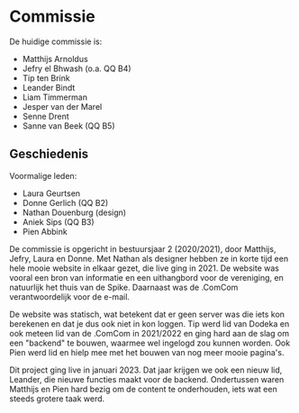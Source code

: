 # Commissie

De huidige commissie is:

- Matthijs Arnoldus
- Jefry el Bhwash (o.a. QQ B4)
- Tip ten Brink
- Leander Bindt
- Liam Timmerman
- Jesper van der Marel
- Senne Drent
- Sanne van Beek (QQ B5)

## Geschiedenis

Voormalige leden:

- Laura Geurtsen
- Donne Gerlich (QQ B2)
- Nathan Douenburg (design)
- Aniek Sips (QQ B3)
- Pien Abbink

De commissie is opgericht in bestuursjaar 2 (2020/2021), door Matthijs, Jefry, Laura en Donne. Met Nathan als designer hebben ze in korte tijd een hele mooie website in elkaar gezet, die live ging in 2021. De website was vooral een bron van informatie en een uithangbord voor de vereniging, en natuurlijk het thuis van de Spike. Daarnaast was de .ComCom verantwoordelijk voor de e-mail.

De website was statisch, wat betekent dat er geen server was die iets kon berekenen en dat je dus ook niet in kon loggen. Tip werd lid van Dodeka en ook meteen lid van de .ComCom in 2021/2022 en ging hard aan de slag om een "backend" te bouwen, waarmee wel ingelogd zou kunnen worden. Ook Pien werd lid en hielp mee met het bouwen van nog meer mooie pagina's.

Dit project ging live in januari 2023. Dat jaar krijgen we ook een nieuw lid, Leander, die nieuwe functies maakt voor de backend. Ondertussen waren Matthijs en Pien hard bezig om de content te onderhouden, iets wat een steeds grotere taak werd. 

